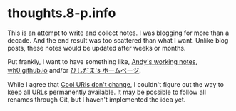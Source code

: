 # thoughts.8-p.info

This is an attempt to write and collect notes.
I was blogging for more than a decade.
And the end result was too scattered than what I want.
Unlike blog posts, these notes would be updated after weeks or months.

Put frankly, I want to have something like,
[Andy's working notes](https://notes.andymatuschak.org/About_these_notes),
[wh0.github.io](https://wh0.github.io/) and/or
[ひしだま's ホームページ](https://www.ne.jp/asahi/hishidama/home/index.html).

While I agree that [Cool URIs don't change](https://www.w3.org/Provider/Style/URI),
I couldn't figure out the way to keep all URLs permanently available.
It may be possible to follow all renames through Git,
but I haven't implemented the idea yet.

